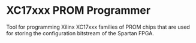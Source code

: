 XC17xxx PROM Programmer
=======================

Tool for programming Xilinx XC17xxx families of PROM chips that are used for storing the configuration
bitstream of the Spartan FPGA.
